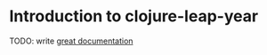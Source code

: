 # Introduction to clojure-leap-year

TODO: write [great documentation](http://jacobian.org/writing/what-to-write/)
